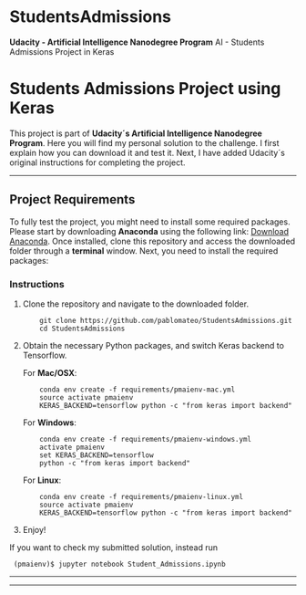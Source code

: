# StudentsAdmissions
**Udacity - Artificial Intelligence Nanodegree Program**
AI - Students Admissions Project in Keras

# Students Admissions Project using Keras

This project is part of **Udacity´s Artificial Intelligence Nanodegree Program**. Here you will find my personal solution to the challenge. I first explain how you can download it and test it. Next, I have added Udacity´s original instructions for completing the project.

--------------------------------------------------------------------

## Project Requirements
To fully test the project, you might need to install some required packages. Please start by downloading **Anaconda** using the following link: [Download Anaconda](https://www.continuum.io/downloads). Once installed, clone this repository and access the downloaded folder through a **terminal** window. Next, you need to install the required packages:

### Instructions

1. Clone the repository and navigate to the downloaded folder.
	
	```	
		git clone https://github.com/pablomateo/StudentsAdmissions.git
		cd StudentsAdmissions
	```

2. Obtain the necessary Python packages, and switch Keras backend to Tensorflow.  
	
	For __Mac/OSX__:
	```
		conda env create -f requirements/pmaienv-mac.yml
		source activate pmaienv
		KERAS_BACKEND=tensorflow python -c "from keras import backend"
	```

	For __Windows__:
	```
		conda env create -f requirements/pmaienv-windows.yml
		activate pmaienv
		set KERAS_BACKEND=tensorflow
		python -c "from keras import backend"
	```

	For __Linux__:
	```
		conda env create -f requirements/pmaienv-linux.yml
		source activate pmaienv
		KERAS_BACKEND=tensorflow python -c "from keras import backend"
	```
	
3. Enjoy!
    
If you want to check my submitted solution, instead run

     (pmaienv)$ jupyter notebook Student_Admissions.ipynb

--------------------------------------------------------------------
--------------------------------------------------------------------
